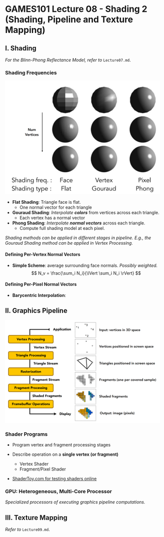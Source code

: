 # GAMES101 Lecture 08 - Shading 2 (Shading, Pipeline and Texture Mapping)

## I. Shading

*For the Blinn-Phong Reflectance Model, refer to* `Lecture07.md`.

### Shading Frequencies

![img-1](images/Lecture08-img-1.png)

- **Flat Shading**: Triangle face is flat.
  - One normal vector for each triangle
- **Gouraud Shading**: *Interpolate **colors*** from vertices across each triangle.
  - Each vertex has a normal vector
- **Phong Shading**: *Interpolate **normal vectors*** across each triangle.
  - Compute full shading model at each pixel.

*Shading methods can be applied in different stages in pipeline. E.g., the Gouraud Shading method can be applied in Vertex Processing.*



#### Defining Per-Vertex Normal Vectors

- **Simple Scheme**: average surrounding face normals. *Possibly weighted.*
  $$
  N_v = \frac{\sum_i N_i}{\lVert \sum_i N_i \rVert}
  $$

#### Defining Per-Pixel Normal Vectors

- **Barycentric Interpolation**: 



## II. Graphics Pipeline

![img-2](images/Lecture08-img-2.png)



### Shader Programs

- Program vertex and fragment processing stages
- Describe operation on a **single vertex (or fragment)**
  - Vertex Shader
  - Fragment/Pixel Shader

- [ShaderToy.com for testing shaders online](http://shadertoy.com)



### GPU: Heterogeneous, Multi-Core Processor

*Specialized processors of executing graphics pipeline computations.*



## III. Texture Mapping

*Refer to* `Lecture09.md`.
